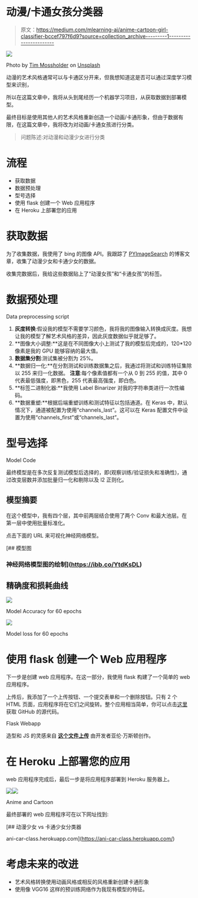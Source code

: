 # 动漫/卡通女孩分类器

> 原文：<https://medium.com/mlearning-ai/anime-cartoon-girl-classifier-bccef797f6d9?source=collection_archive---------1----------------------->

![](img/79d063dc45412a2b51e22cbc0e66374b.png)

Photo by [Tim Mossholder](https://unsplash.com/@timmossholder?utm_source=medium&utm_medium=referral) on [Unsplash](https://unsplash.com?utm_source=medium&utm_medium=referral)

动漫的艺术风格通常可以与卡通区分开来，但我想知道这是否可以通过深度学习模型来识别，

所以在这篇文章中，我将从头到尾经历一个机器学习项目，从获取数据到部署模型。

最终目标是使用其他人的艺术风格重新创造一个动画/卡通形象，但由于数据有限，在这篇文章中，我将改为对动画/卡通女孩进行分类。

> 问题陈述:对动漫和动漫少女进行分类

# **流程**

*   获取数据
*   数据预处理
*   型号选择
*   使用 flask 创建一个 Web 应用程序
*   在 Heroku 上部署您的应用

# **获取数据**

为了收集数据，我使用了 bing 的图像 API。我跟踪了 [PYImageSearch](https://www.pyimagesearch.com/2018/04/09/how-to-quickly-build-a-deep-learning-image-dataset/) 的博客文章，收集了动漫少女和卡通少女的数据。

收集完数据后，我给这些数据贴上了“动漫女孩”和“卡通女孩”的标签。

# 数据预处理

Data preprocessing script

1.  **灰度转换**:假设我的模型不需要学习颜色，我将我的图像输入转换成灰度。我想让我的模型了解艺术风格的差异，因此灰度数据似乎就足够了。
2.  **图像大小调整:**这是在不同图像大小上测试了我的模型后完成的，120*120 像素是我的 GPU 能够容纳的最大值。
3.  **数据集分割**:测试集被分割为 25%。
4.  **数据归一化:**在分割测试和训练数据集之后，我通过将测试和训练特征集除以 255 来归一化数据。
    **注意**:每个像素值都有一个从 0 到 255 的值，其中 0 代表最低强度，即黑色，255 代表最高强度，即白色。
5.  **标签二进制化器:**我使用 Label Binarizer 对我的字符串类进行一次性编码。
6.  **数据重塑:**根据后端重塑训练和测试特征以包括通道。在 Keras 中，默认情况下，通道被配置为使用“channels_last”。这可以在 Keras 配置文件中设置为使用“channels_first”或“channels_last”。

# 型号选择

Model Code

最终模型是在多次反复测试模型后选择的，即(观察训练/验证损失和准确性)，通过改变层数并添加批量归一化和剔除以及 l2 正则化。

## 模型摘要

在这个模型中，我有四个层，其中前两层结合使用了两个 Conv 和最大池层。在第一层中使用批量标准化。

点击下面的 URL 来可视化神经网络模型。

[](https://ibb.co/YtdKsDL) [## 模型图

### 神经网络模型图的绘制](https://ibb.co/YtdKsDL) 

## 精确度和损耗曲线

![](img/95f50738c8d52fbb2359663b30840b4d.png)

Model Accuracy for 60 epochs

![](img/0dc736124e501a97a2583fbee3654914.png)

Model loss for 60 epochs

# 使用 flask 创建一个 Web 应用程序

下一步是创建 web 应用程序。在这一部分，我使用 flask 构建了一个简单的 web 应用程序。

上传后，我添加了一个上传按钮、一个提交表单和一个删除按钮。只有 2 个 HTML 页面，应用程序将在它们之间旋转。整个应用相当简单，你可以点击[这里](https://github.com/saipuneet357/Anime_Classifer)获取 GitHub 的源代码。

Flask Webapp

造型和 JS 的灵感来自 [**这个文件上传**](https://codepen.io/aaronvanston/pen/yNYOXR) 由开发者亚伦·万斯顿创作。

# 在 Heroku 上部署您的应用

web 应用程序完成后，最后一步是将应用程序部署到 Heroku 服务器上。

![](img/02fb7764664a0f2cf84d0d6d37ad2105.png)![](img/d2ae6c4b69b600c11eb87f3a55938b24.png)

Anime and Cartoon

最终部署的 web 应用程序可在以下网址找到:

 [## 动漫少女 vs 卡通少女分类器

ani-car-class.herokuapp.com](https://ani-car-class.herokuapp.com/) 

# 考虑未来的改进

*   艺术风格转换使用动画风格或相反的风格重新创建卡通形象
*   使用像 VGG16 这样的预训练网络作为我现有模型的特征。